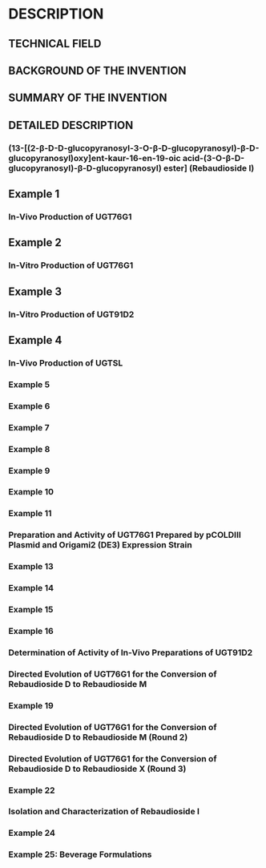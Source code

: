 # DESCRIPTION

## TECHNICAL FIELD

## BACKGROUND OF THE INVENTION

## SUMMARY OF THE INVENTION

## DETAILED DESCRIPTION

### (13-[(2-β-D-D-glucopyranosyl-3-O-β-D-glucopyranosyl)-β-D-glucopyranosyl)oxy]ent-kaur-16-en-19-oic acid-(3-O-β-D-glucopyranosyl)-β-D-glucopyranosyl) ester] (Rebaudioside I)

## Example 1

### In-Vivo Production of UGT76G1

## Example 2

### In-Vitro Production of UGT76G1

## Example 3

### In-Vitro Production of UGT91D2

## Example 4

### In-Vivo Production of UGTSL

### Example 5

### Example 6

### Example 7

### Example 8

### Example 9

### Example 10

### Example 11

### Preparation and Activity of UGT76G1 Prepared by pCOLDIII Plasmid and Origami2 (DE3) Expression Strain

### Example 13

### Example 14

### Example 15

### Example 16

### Determination of Activity of In-Vivo Preparations of UGT91D2

### Directed Evolution of UGT76G1 for the Conversion of Rebaudioside D to Rebaudioside M

### Example 19

### Directed Evolution of UGT76G1 for the Conversion of Rebaudioside D to Rebaudioside M (Round 2)

### Directed Evolution of UGT76G1 for the Conversion of Rebaudioside D to Rebaudioside X (Round 3)

### Example 22

### Isolation and Characterization of Rebaudioside I

### Example 24

### Example 25: Beverage Formulations

